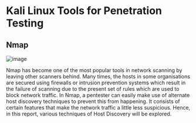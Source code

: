 # Kali Linux Tools for Penetration Testing

## Nmap

![image](https://github.com/khoinguyenpham/Kali-linux-for-penetration-testing/assets/108651467/a415237d-c703-4f52-8c70-7427c052c696)

Nmap has become one of the most popular tools in network scanning by leaving
other scanners behind. Many times, the hosts in some organisations are secured
using firewalls or intrusion prevention systems which result in the failure of
scanning due to the present set of rules which are used to block network traffic.
In Nmap, a pentester can easily make use of alternate host discovery techniques to
prevent this from happening. It consists of certain features that make the network
traffic a little less suspicious. Hence, in this report, various techniques of Host
Discovery will be explored.
